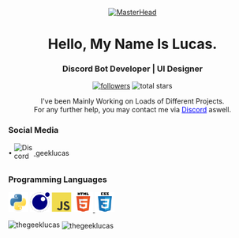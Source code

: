 <p align="center" style="text-align: center;">
    <a href="https://github.com/TheGeekLucas" target="_blank" rel="noreferrer">
        <img src="https://cdn.discordapp.com/attachments/1113841675723345930/1136344618020130816/nature.gif" alt="MasterHead" />
    </a>
</p>

<h1 align="center">Hello, My Name Is Lucas.</h1>
<h3 align="center">Discord Bot Developer | UI Designer</h3>

<p align="center">
    <a href="https://github.com/TheGeekLucas?tab=followers">
    <img alt="followers" title="Follow me on Github" src="https://custom-icon-badges.demolab.com/github/followers/TheGeekLucas?color=236ad3&labelColor=1155ba&style=for-the-badge&logo=person-add&label=Follow&logoColor=white"/></a>
    <img alt="total stars" title="Total stars on GitHub" src="https://custom-icon-badges.demolab.com/github/stars/TheGeekLucas?color=yellow&style=for-the-badge&labelColor=D9AF00&logo=star"/></a>
</p>

<p align="center">
    I've been Mainly Working on Loads of Different Projects.
    <br>
    For any further help, you may contact me via <a href="https://discord.com" target="_blank" rel="noreferrer" style="color: blue; text-decoration: underline;">Discord</a> aswell.
</p>

<h3 align="left">Social Media</h3>
<p align="left">
    • <a href="https://discord.com" target="_blank" rel="noreferrer">
        <img src="https://cdn.discordapp.com/attachments/1132998429866463331/1136023430374903890/1.png" alt="Discord" width="40" height="40" style="display: inline-block; vertical-align: middle;" /> 
        <span style="display: inline-block; vertical-align: middle;">geeklucas</span>
    </a>
</p>

<h3 align="left">Programming Languages</h3>
<p align="left">
    <img src="https://raw.githubusercontent.com/devicons/devicon/master/icons/python/python-original.svg" alt="python" width="40" height="40"/>
    <img src="https://raw.githubusercontent.com/devicons/devicon/master/icons/lua/lua-original.svg" alt="lua" width="40" height="40"/>
    <img src="https://raw.githubusercontent.com/devicons/devicon/master/icons/javascript/javascript-original.svg" alt="javascript" width="40" height="40"/>
    <a href="https://www.w3.org/html/" target="_blank" rel="noreferrer"> <img src="https://raw.githubusercontent.com/devicons/devicon/master/icons/html5/html5-original-wordmark.svg" alt="html5" width="40" height="40"/> </a>
    <a href="https://www.w3schools.com/css/" target="_blank" rel="noreferrer"> <img src="https://raw.githubusercontent.com/devicons/devicon/master/icons/css3/css3-original-wordmark.svg" alt="css3" width="40" height="40"/> </a>
</p>

<p>
    <img align="left" src="https://github-readme-stats.vercel.app/api/top-langs?username=thegeeklucas&show_icons=true&locale=en&layout=compact" alt="thegeeklucas" />
</p>

<p>&nbsp;<img align="center" src="https://github-readme-stats.vercel.app/api?username=thegeeklucas&show_icons=true&locale=en" alt="thegeeklucas" /></p>
